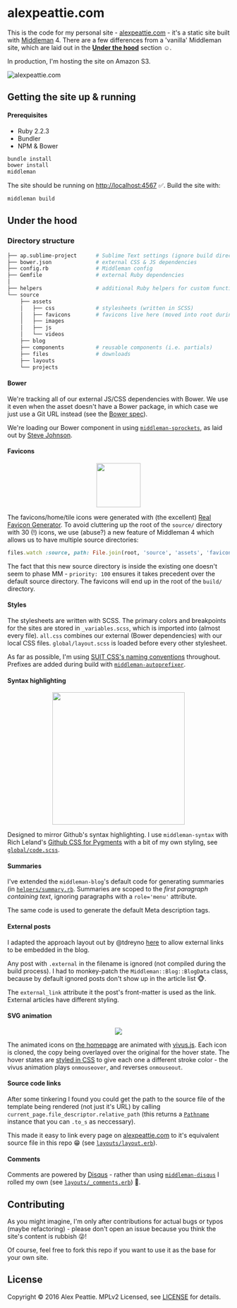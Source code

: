 # alexpeattie.com

This is the code for my personal site - [alexpeattie.com](https://alexpeattie.com) - it's a static site built with [Middleman](https://github.com/middleman/middleman) 4. There are a few differences from a 'vanilla' Middleman site, which are laid out in the [**Under the hood**](#under-the-hood) section :relaxed:.

In production, I'm hosting the site on Amazon S3.

![alexpeattie.com](https://cloud.githubusercontent.com/assets/636814/12183834/4bb61c34-b589-11e5-808e-ad3667cb6358.jpg)

## Getting the site up & running

#### Prerequisites
- Ruby 2.2.3
- Bundler
- NPM & Bower

~~~bash
bundle install
bower install
middleman
~~~

The site should be running on <http://localhost:4567> ✅. Build the site with:

~~~bash
middleman build
~~~

## Under the hood

### Directory structure

~~~bash
├── ap.sublime-project      # Sublime Text settings (ignore build directories)
├── bower.json              # external CSS & JS dependencies
├── config.rb               # Middleman config
├── Gemfile                 # external Ruby dependencies
│
├── helpers                 # additional Ruby helpers for custom functionality
└── source
    ├── assets
    │   ├── css             # stylesheets (written in SCSS)
    │   ├── favicons        # favicons live here (moved into root during build)
    │   ├── images
    │   ├── js
    │   └── videos
    ├── blog
    ├── components          # reusable components (i.e. partials)
    ├── files               # downloads
    ├── layouts
    └── projects
~~~

#### Bower

We're tracking all of our external JS/CSS dependencies with Bower. We use it even when the asset doesn't have a Bower package, in which case we just use a Git URL instead (see the [Bower spec](https://github.com/bower/spec/blob/master/json.md#dependencies)).

We're loading our Bower component in using [`middleman-sprockets`](https://github.com/middleman/middleman-sprockets), as laid out by [Steve Johnson](http://abstractcoder.com/2013/07/12/using-bower-with-middleman-through-sprockets.html).

#### Favicons

<p align='center'><img src='https://cloud.githubusercontent.com/assets/636814/12183378/5e5e8ca2-b586-11e5-8a20-fa0fa7b64652.png' width='100'></p>

The favicons/home/tile icons were generated with (the excellent) [Real Favicon Generator](http://realfavicongenerator.net/). To avoid cluttering up the root of the `source/` directory with 30 (!) icons, we use (abuse?) a new feature of Middleman 4 which allows us to have multiple source directories:

~~~ruby
files.watch :source, path: File.join(root, 'source', 'assets', 'favicons'), priority: 100
~~~

The fact that this new source directory is inside the existing one doesn't seem to phase MM - `priority: 100` ensures it takes precedent over the default source directory. The favicons will end up in the root of the `build/` directory.

#### Styles

The stylesheets are written with SCSS. The primary colors and breakpoints for the sites are stored in `_variables.scss`, which is imported into (almost every file). `all.css` combines our external (Bower dependencies) with our local CSS files. `global/layout.scss` is loaded before every other stylesheet.

As far as possible, I'm using [SUIT CSS's naming conventions](https://github.com/suitcss/suit/blob/master/doc/naming-conventions.md) throughout. Prefixes are added during build with [`middleman-autoprefixer`](https://github.com/middleman/middleman-autoprefixer).

#### Syntax highlighting

<p align='center'><img src='https://cloud.githubusercontent.com/assets/636814/12183416/9cedea3a-b586-11e5-9149-db5f3ad810f0.png' width='300'></p>

Designed to mirror Github's syntax highlighting. I use `middleman-syntax` with Rich Leland's [Github CSS for Pygments](https://github.com/richleland/pygments-css/blob/master/github.css) with a bit of my own styling, see [`global/code.scss`](https://github.com/alexpeattie/alexpeattie.com/blob/master/source/assets/css/global/code.scss).

#### Summaries

I've extended the `middleman-blog`'s default code for generating summaries (in [`helpers/summary.rb`](https://github.com/alexpeattie/alexpeattie.com/blob/master/helpers/summary.rb). Summaries are scoped to the *first paragraph containing text*, ignoring paragraphs with a `role='menu'` attribute.

The same code is used to generate the default Meta description tags.

#### External posts

I adapted the approach layout out by @tdreyno [here](https://github.com/middleman/middleman-blog/issues/48) to allow external links to be embedded in the blog.

Any post with `.external` in the filename is ignored (not compiled during the build process). I had to monkey-patch the `Middleman::Blog::BlogData` class, because by default ignored posts don't show up in the article list :monkey_face:.

The `external_link` attribute it the post's front-matter is used as the link. External articles have different styling.

#### SVG animation

<p align='center'><img src='https://cloud.githubusercontent.com/assets/636814/12183493/0c5193ea-b587-11e5-858c-80cccb81e8a7.gif'></p>

The animated icons on [the homepage](http://alexpeattie.com) are animated with [vivus.js](https://github.com/maxwellito/vivus). Each icon is cloned, the copy being overlayed over the original for the hover state. The hover states are [styled in CSS](https://github.com/alexpeattie/alexpeattie.com/blob/d19f3dabf9b30db6f738f10155ba088a06e0b656/source/assets/css/home/me.scss#L88-L91) to give each one a different stroke color - the vivus animation plays `onmouseover`, and reverses `onmouseout`.

#### Source code links

After some tinkering I found you could get the path to the source file of the template being rendered (not just it's URL) by calling `current_page.file_descriptor.relative_path` (this returns a [`Pathname`](http://ruby-doc.org/stdlib-2.3.0/libdoc/pathname/rdoc/Pathname.html) instance that you can `.to_s` as neccessary).

This made it easy to link every page on [alexpeattie.com](http://alexpeattie.com) to it's equivalent source file in this repo :grin: (see [`layouts/layout.erb`](https://github.com/alexpeattie/alexpeattie.com/blob/master/source/layouts/layout.erb)).

#### Comments

Comments are powered by [Disqus](https://disqus.com) - rather than using [`middleman-disqus`](https://github.com/simonrice/middleman-disqus) I rolled my own (see [`layouts/_comments.erb`](https://github.com/alexpeattie/alexpeattie.com/blob/master/source/layouts/_comments.erb)) :speech_balloon:.

## Contributing

As you might imagine, I'm only after contributions for actual bugs or typos (maybe refactoring) - please don't open an issue because you think the site's content is rubbish :stuck_out_tongue_winking_eye:!

Of course, feel free to fork this repo if you want to use it as the base for your own site.

## License

Copyright © 2016 Alex Peattie. MPLv2 Licensed, see [LICENSE](https://github.com/alexpeattie/alexpeattie.com/blob/master/LICENSE.md) for details.